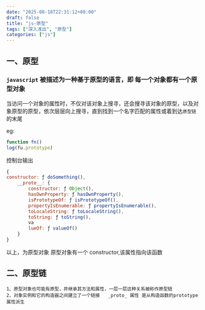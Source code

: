 ```yaml
---
date: "2025-08-18T22:31:12+08:00"
draft: false
title: "js-原型"
tags: ["深入浅出", "原型"]
categories: ["js"]
---
```


## 一、原型

### `javascript` 被描述为一种基于原型的语言，即 每一个对象都有一个原型对象

当访问一个对象的属性时，不仅对该对象上搜寻，还会搜寻该对象的原型，以及对象原型的原型，依次层层向上搜寻，直到找到一个名字匹配的属性或着到达`原型链`的末尾

eg:

```javascript
function fn()
log(fu.prototype)
```

控制台输出

```js
{
constructor: ƒ doSomething(),
    __proto__: {
        constructor: ƒ Object(),
        hasOwnProperty: ƒ hasOwnProperty(),
        isPrototypeOf: ƒ isPrototypeOf(),
        propertyIsEnumerable: ƒ propertyIsEnumerable(),
        toLocaleString: ƒ toLocaleString(),
        toString: ƒ toString(),
        va
        lueOf: ƒ valueOf()
    }
}
```

以上，为原型对象
原型对象有一个 constructor,该属性指向该函数

## 二、原型链

    1、原型对象也可能有原型，并继承其方法和属性，一层一层这种关系被称作原型链
    2、对象实例和它的构造器之间建立了一个链接   _proto_ 属性 是从构造函数的prototype属性派生

